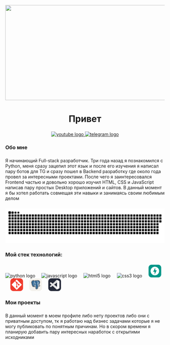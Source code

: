 <br clear="both">

<div align="center">
  <img height="300" width="600" src="https://media.giphy.com/media/v1.Y2lkPTc5MGI3NjExNDJmcWJwcXhyYzJ0OG5kdnduam05dDFkMGUwOHBvbHo1dGlmd3FpbSZlcD12MV9naWZzX3NlYXJjaCZjdD1n/R5dspTNJBVL51hiSN7/giphy.gif"  />
</div>

###

<h1 align="center">Привет</h1>

###

<div align="center">
  <a href="https://discord.com/channels/vsio_proebali" target="_blank">
    <img src="https://img.shields.io/static/v1?message=Discord&logo=discord&label=&color=8A2BE2&logoColor=white&labelColor=&style=for-the-badge" height="25" alt="youtube logo"  />
  </a>
  <a href="https://t.me/GodIter" target="_blank">
    <img src="https://img.shields.io/static/v1?message=Telegram&logo=telegram&label=&color=2CA5E0&logoColor=white&labelColor=&style=for-the-badge" height="25" alt="telegram logo"  />
  </a>
</div>


###

<h3 align="left"> Обо мне</h3>

###

<p align="left"> Я начинающий Full-stack разработчик. Три года назад я познакомился с Python, меня сразу зацепил этот язык и после его изучения я написал пару ботов для TG и сразу пошел в Backend разработку где около года провел за интересными проектами. После чего я заинтересовался Frontend частью и довольно хорошо изучил HTML, CSS и JavaScript написав пару простых Desktop приложений и сайтов. В данный момент я бы хотел работать совмещая эти навыки и занимаясь своим любимым делом </p>

###

<p align="center">
 <img width="600" src="snake.svg" alt="snake"/>
</p>

###

<h3 align="left">Мой стек технологий:</h3>

###

<div align="left">
  <img src="https://skillicons.dev/icons?i=py" height="40" alt="python logo"  />
  <img width="12" />
  <img src="https://cdn.jsdelivr.net/gh/devicons/devicon/icons/javascript/javascript-original.svg" height="40" alt="javascript logo"  />
  <img width="12" />
  <img src="https://cdn.jsdelivr.net/gh/devicons/devicon/icons/html5/html5-original.svg" height="40" alt="html5 logo"  />
  <img width="12" />
  <img src="https://cdn.jsdelivr.net/gh/devicons/devicon/icons/css3/css3-original.svg" height="40" alt="css3 logo"  />
  <img width="12" />
  <img src="https://github.com/tandpfun/skill-icons/blob/main/icons/FastAPI.svg" height="40" alt="fastapi logo" />
  <img width="12" />
  <img src="https://github.com/tandpfun/skill-icons/blob/main/icons/Git.svg" height="40" alt="git logo" />
  <img width="12" />
   <img src="https://github.com/tandpfun/skill-icons/blob/main/icons/PostgreSQL-Light.svg" height="40" alt="postgres logo" />
  <img width="12" />
  <img src="https://github.com/tandpfun/skill-icons/blob/main/icons/VSCode-Dark.svg" height="40" alt="postgres logo" />
  <img width="12" />
</div>

###

<h3 align="left"> Мои проекты</h3>

###

<p align="left"> В данный момент в моем профиле либо нету проектов либо они с приватным доступом, тк я работаю над бизнес задачами которые я не могу публиковать по понятным причинам. Но в скором времени я планирую добавить пару интересных наработок с открытими исходниками</p>

###
